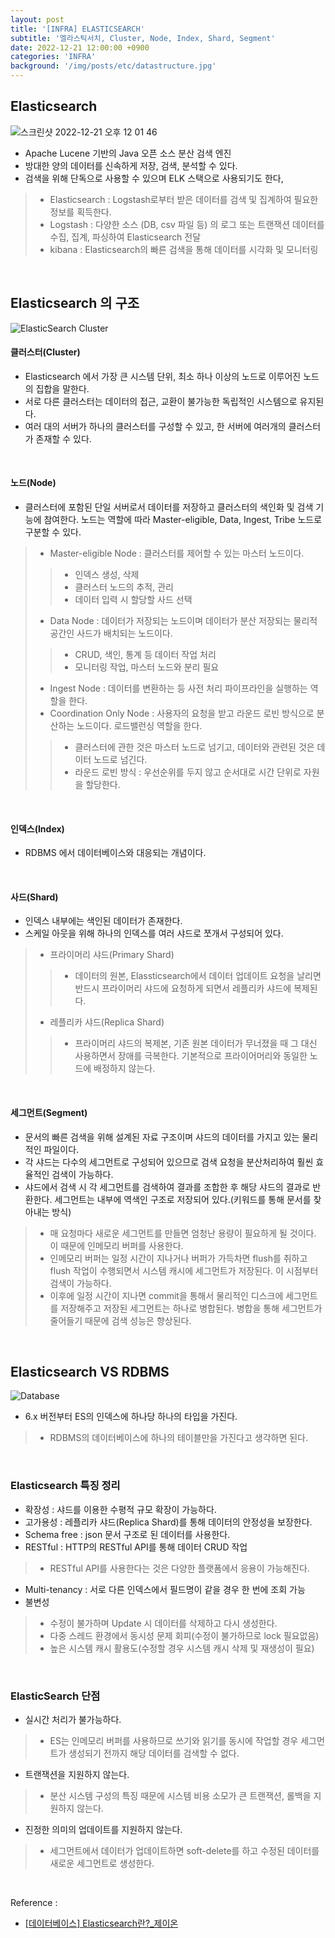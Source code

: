 ```yaml
---
layout: post
title: '[INFRA] ELASTICSEARCH'
subtitle: '엘라스틱서치, Cluster, Node, Index, Shard, Segment'
date: 2022-12-21 12:00:00 +0900
categories: 'INFRA'
background: '/img/posts/etc/datastructure.jpg'
---
```


## Elasticsearch

![스크린샷 2022-12-21 오후 12 01 46](https://user-images.githubusercontent.com/88040158/208857206-9f85a6fc-d1e3-4185-a591-7f5964b3c9b4.png)

- Apache Lucene 기반의 Java 오픈 소스 분산 검색 엔진
- 방대한 양의 데이터를 신속하게 저장, 검색, 분석할 수 있다.
- 검색을 위해 단독으로 사용할 수 있으며 ELK 스택으로 사용되기도 한다,
> - Elasticsearch : Logstash로부터 받은 데이터를 검색 및 집계하여 필요한 정보를 획득한다.
> - Logstash : 다양한 소스 (DB, csv 파일 등) 의 로그 또는 트랜잭션 데이터를 수집, 집계, 파싱하여 Elasticsearch 전달
> - kibana :  Elasticsearch의 빠른 검색을 통해 데이터를 시각화 및 모니터링

<br>

## Elasticsearch 의 구조

![ElasticSearch Cluster](https://user-images.githubusercontent.com/88040158/208857242-40087762-93fc-41b8-8b76-0a7acd1f493d.png)

#### 클러스터(Cluster)

- Elasticsearch 에서 가장 큰 시스템 단위, 최소 하나 이상의 노드로 이루어진 노드의 집합을 말한다. 
- 서로 다른 클러스터는 데이터의 접근, 교환이 불가능한 독립적인 시스템으로 유지된다.
- 여러 대의 서버가 하나의 클러스터를 구성할 수 있고, 한 서버에 여러개의 클러스터가 존재할 수 있다. 

<br>

#### 노드(Node)

- 클러스터에 포함된 단일 서버로서 데이터를 저장하고 클러스터의 색인화 및 검색 기능에 참여한다. 노드는 역할에 따라 Master-eligible, Data, Ingest, Tribe 노드로 구분할 수 있다.
> - Master-eligible Node : 클러스터를 제어할 수 있는 마스터 노드이다.
> > - 인덱스 생성, 삭제
> > - 클러스터 노드의 추적, 관리
> > - 데이터 입력 시 할당할 사드 선택
> - Data Node : 데이터가 저장되는 노드이며 데이터가 분산 저장되는 물리적 공간인 사드가 배치되는 노드이다.
> > - CRUD, 색인, 통계 등 데이터 작업 처리
> >  - 모니터링 작업, 마스터 노드와 분리 필요
> - Ingest Node : 데이터를 변환하는 등 사전 처리 파이프라인을 실행하는 역할을 한다.
> -  Coordination Only Node :  사용자의 요청을 받고 라운드 로빈 방식으로 분산하는 노드이다. 로드밸런싱 역할을 한다.
> > - 클러스터에 관한 것은 마스터 노드로 넘기고, 데이터와 관련된 것은 데이터 노드로 넘긴다. 
> > - 라운드 로빈 방식 : 우선순위를 두지 않고 순서대로 시간 단위로 자원을 할당한다. 

<br>

#### 인덱스(Index) 

- RDBMS 에서 데이터베이스와 대응되는 개념이다.

<br>

#### 사드(Shard)

- 인덱스 내부에는 색인된 데이터가 존재한다.
- 스케일 아웃을 위해 하나의 인덱스를 여러 샤드로 쪼개서 구성되어 있다.
> - 프라이머리 샤드(Primary Shard)
> > -  데이터의 원본, Elassticsearch에서 데이터 업데이트 요청을 날리면 반드시 프라이머리 샤드에 요청하게 되면서 레플리카 샤드에 복제된다. 
> - 레플리카 샤드(Replica Shard)
> > - 프라이머리 샤드의 복제본, 기존 원본 데이터가 무너졌을 때 그 대신 사용하면서 장애를 극복한다. 기본적으로 프라이어머리와 동일한 노드에 배정하지 않는다. 

<br>

#### 세그먼트(Segment)

- 문서의 빠른 검색을 위해 설계된 자료 구조이며 샤드의 데이터를 가지고 있는 물리적인 파일이다.
- 각 샤드는 다수의 세그먼트로 구성되어 있으므로 검색 요청을 분산처리하여 훨씬 효율적인 검색이 가능하다. 
- 샤드에서 검색 시  각 세그먼트를 검색하여 결과를 조합한 후 해당 샤드의 결과로 반환한다. 세그먼트는 내부에 역색인 구조로 저장되어 있다.(키워드를 통해 문서를 찾아내는 방식)
> - 매 요청마다 새로운 세그먼트를 만들면 엄청난 용량이 필요하게 될 것이다. 이 때문에 인메모리 버퍼를 사용한다. 
> - 인메모리 버퍼는 일정 시간이 지나거나 버퍼가 가득차면 flush를 취하고 flush 작업이 수행되면서 시스템 캐시에 세그먼트가 저장된다. 이 시점부터 검색이 가능하다.
> - 이후에 일정 시간이 지나면 commit을 통해서 물리적인 디스크에 세그먼트를 저장해주고 저장된 세그먼트는 하나로 병합된다. 병합을 통해 세그먼트가 줄어들기 때문에 검색 성능은 향상된다. 

<br>

## Elasticsearch VS RDBMS

![Database](https://user-images.githubusercontent.com/88040158/208857268-7eafec29-4a59-4620-9a86-ff3b9d0db080.png)

- 6.x 버전부터 ES의 인덱스에 하나당 하나의 타입을 가진다. 
> - RDBMS의 데이터베이스에 하나의 테이블만을 가진다고 생각하면 된다. 

<br>

### Elasticsearch 특징 정리

- 확장성 :  샤드를 이용한 수평적 규모 확장이 가능하다.
- 고가용성 : 레플리카 샤드(Replica Shard)를 통해 데이터의 안정성을 보장한다.
- Schema free :  json 문서 구조로 된 데이터를 사용한다.
- RESTful : HTTP의 RESTful  API를 통해 데이터 CRUD 작업
> - RESTful  API를 사용한다는 것은 다양한 플랫폼에서 응용이 가능해진다. 
- Multi-tenancy : 서로 다른 인덱스에서 필드명이 같을 경우 한 번에 조회 가능
- 불변성 
> - 수정이 불가하며 Update 시 데이터를 삭제하고 다시 생성한다.
> - 다중 스레드 환경에서 동시성 문제 회피(수정이 불가하므로 lock 필요없음)
> - 높은 시스템 캐시 활용도(수정할 경우 시스템 캐시 삭제 및 재생성이 필요)

<br>

### ElasticSearch 단점
- 실시간 처리가 불가능하다.
> - ES는 인메모리 버퍼를 사용하므로 쓰기와 읽기를 동시에 작업할 경우 세그먼트가 생성되기 전까지 해당 데이터를 검색할 수 없다.
- 트랜잭션을 지원하지 않는다.
> - 분산 시스템 구성의 특징 때문에 시스템 비용 소모가 큰 트랜잭션, 롤백을 지원하지 않는다.
- 진정한 의미의 업데이트를 지원하지 않는다.
> - 세그먼트에서 데이터가 업데이트하면 soft-delete를 하고 수정된 데이터를 새로운 세그먼트로 생성한다.  


<br>

Reference : 
- [[데이터베이스] Elasticsearch란?_제이온](https://steady-coding.tistory.com/573)
